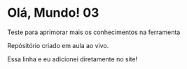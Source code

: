 # Olá, Mundo! 03
 Teste para aprimorar mais os conhecimentos na ferramenta 

Repósitório criado em aula ao vivo. 

Essa linha e eu adicionei diretamente no site!
